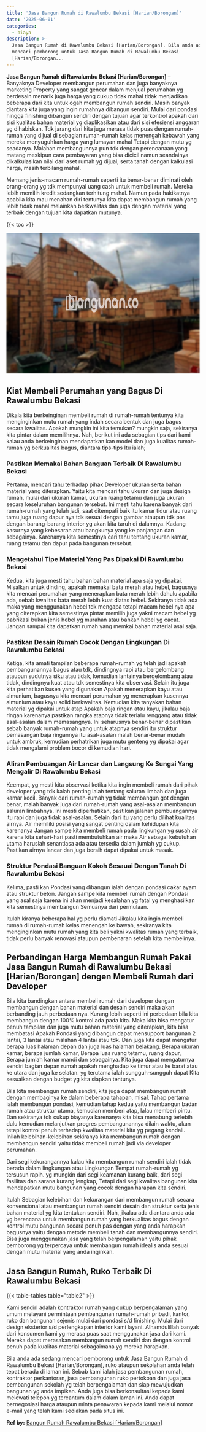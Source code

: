 ```yaml
---
title: 'Jasa Bangun Rumah di Rawalumbu Bekasi [Harian/Borongan]'
date: '2025-06-01'
categories:
  - biaya
description: >-
  Jasa Bangun Rumah di Rawalumbu Bekasi [Harian/Borongan]. Bila anda ada sedang
  mencari pemborong untuk Jasa Bangun Rumah di Rawalumbu Bekasi
  [Harian/Borongan...
---
```


**Jasa Bangun Rumah di Rawalumbu Bekasi \[Harian/Borongan\]** – Banyaknya Developer membangun perumahan dan juga banyaknya marketing Property yang sangat gencar dalam menjual perumahan yg berdesain menarik juga harga yang cukup tidak mahal tidak menjadikan beberapa dari kita untuk ogah membangun rumah sendiri. Masih banyak diantara kita juga yang ingin rumahnya dibangun sendiri. Mulai dari pondasi hingga finishing dibangun sendiri dengan tujuan agar terkontrol apakah dari sisi kualitas bahan material yg diaplikasikan atau dari sisi efesiensi anggaran yg dihabiskan. Tdk jarang dari kita juga merasa tidak puas dengan rumah-rumah yang dijual di sebagian rumah-rumah kelas menengah kebawah yang mereka menyuguhkan harga yang lumayan mahal Tetapi dengan mutu yg seadanya. Malahan membangunnya pun tdk dengan perencanaan yang matang meskipun cara pembayaran yang bisa dicicil namun seandainya dikalkulasikan nilai dari aset rumah yg dijual, serta tanah dengan kalkulasi harga, masih terbilang mahal.

Memang jenis-macam rumah-rumah seperti itu benar-benar diminati oleh orang-orang yg tdk mempunyai uang cash untuk membeli rumah. Mereka lebih memilih kredit sedangkan terhitung mahal. Namun pada hakikatnya apabila kita mau menahan diri tentunya kita dapat membangun rumah yang lebih tidak mahal melainkan berkwalitas dan juga dengan material yang terbaik dengan tujuan kita dapatkan mutunya.

{{< toc >}}

![Jasa Bangun Rumah di Rawalumbu Bekasi [Harian/Borongan]](/images/borong-bangunan-27.png)

## Kiat Membeli Perumahan yang Bagus Di Rawalumbu Bekasi

Dikala kita berkeinginan membeli rumah di rumah-rumah tentunya kita menginginkan mutu rumah yang indah secara bentuk dan juga bagus secara kwalitas. Apakah mungkin ini kita temukan? mungkin saja, sekiranya kita pintar dalam memilihnya. Nah, berikut ini ada sebagian tips dari kami kalau anda berkeinginan mendapatkan kan model dan juga kualitas rumah-rumah yg berkualitas bagus, diantara tips-tips Itu ialah;

### Pastikan Memakai Bahan Banguan Terbaik Di Rawalumbu Bekasi

Pertama, mencari tahu terhadap pihak Developer ukuran serta bahan material yang diterapkan. Yaitu kita mencari tahu ukuran dan juga design rumah, mulai dari ukuran kamar, ukuran ruang tetamu dan juga ukuran secara keseluruhan bangunan tersebut. Ini mesti tahu karena banyak dari rumah-rumah yang telah jadi, saat ditempati baik itu kamar tidur atau ruang tamu juga ruang dapur nya tdk sesuai dengan gambar ataupun tdk pas dengan barang-barang interior yg akan kita taruh di dalamnya. Kadang kasurnya yang kebesaran atau bangkunya yang ke panjangan dan sebagainya. Karenanya kita semestinya cari tahu tentang ukuran kamar, ruang tetamu dan dapur pada bangunan tersebut.

### Mengetahui Tipe Material Yang Pas Dipakai Di Rawalumbu Bekasi

Kedua, kita juga mesti tahu bahan bahan material apa saja yg dipakai. Misalkan untuk dinding, apakah memakai bata merah atau hebel, bagusnya kita mencari perumahan yang menerapkan bata merah lebih dahulu apabila ada, sebab kwalitas bata merah lebih kuat diatas hebel. Sekiranya tidak ada maka yang menggunakan hebel tdk mengapa tetapi macam hebel nya apa yang diterapkan kita semestinya pintar memilih juga yakni macam hebel yg pabrikasi bukan jenis hebel yg murahan atau bahkan hebel yg cacat. Jangan sampai kita dapatkan rumah yang memkai bahan material asal saja.

### Pastikan Desain Rumah Cocok Dengan Lingkungan Di Rawalumbu Bekasi

Ketiga, kita amati tampilan beberapa rumah-rumah yg telah jadi apakah pembangunannya bagus atau tdk, dindingnya rapi atau bergelombang ataupun sudutnya siku atau tidak, kemudian lantainya bergelombang atau tidak, dindingnya kuat atau tdk semestinya kita observasi. Selain itu juga kita perhatikan kusen yang digunakan Apakah menerapkan kayu atau almunium, bagusnya kita mencari perumahan yg menerapkan kusennya almunium atau kayu solid berkwalitas. Kemudian kita tanyakan bahan material yg dipakai untuk atap Apakah baja ringan atau kayu, jikalau baja ringan karenanya pastikan rangka atapnya tidak terlalu renggang atau tidak asal-asalan dalam memasangnya. Ini seharusnya benar-benar dipastikan sebab banyak rumah-rumah yang untuk atapnya sendiri itu struktur pemasangan baja ringannya itu asal-asalan malah benar-benar mudah untuk ambruk, kemudian perhatrikan juga mutu genteng yg dipakai agar tidak mengalami problem bocor di kemudian hari.

### Aliran Pembuangan Air Lancar dan Langsung Ke Sungai Yang Mengalir Di Rawalumbu Bekasi

Keempat, yg mesti kita observasi ketika kita ingin membeli rumah dari pihak developer yang tdk kalah penting ialah tentang saluran limbah dan juga kamar kecil. Banyak dari rumah-rumah yg tidak membangun got dengan benar, malah banyak juga dari rumah-rumah yang asal-asalan membangun saluran limbahnya. Ini mesti diperhatikan, pastikan jalanan pembuangannya itu rapi dan juga tidak asal-asalan. Selain dari itu yang perlu dilihat kualitas airnya. Air memiliki posisi yang sangat penting dalam kehidupan kita karenanya Jangan sampe kita membeli rumah pada lingkungan yg susah air karena kita sehari-hari pasti membutuhkan air maka Air sebagai kebutuhan utama haruslah senantiasa ada atau tersedia dalam jumlah yg cukup. Pastikan airnya lancar dan juga bersih dapat dipakai untuk masak.

### Struktur Pondasi Banguan Kokoh Sesauai Dengan Tanah Di Rawalumbu Bekasi

Kelima, pasti kan Pondasi yang dibangun ialah dengan pondasi cakar ayam atau struktur beton. Jangan sampe kita membeli rumah dengan Pondasi yang asal saja karena ini akan menjadi kesalahan yg fatal yg menghasilkan kita semestinya membangun Semuanya dari permulaan.

Itulah kiranya beberapa hal yg perlu diamati Jikalau kita ingin membeli rumah di rumah-rumah kelas menengah ke bawah, sekiranya kita menginginkan mutu rumah yang kita beli yakni kwalitas rumah yang terbaik, tidak perlu banyak renovasi ataupun pembenaran setelah kita membelinya.

## Perbandingan Harga Membangun Rumah Pakai Jasa Bangun Rumah di Rawalumbu Bekasi \[Harian/Borongan\] dengen Membeli Rumah dari Developer

Bila kita bandingkan antara membeli rumah dari developer dengan membangun dengan bahan material dan desain sendiri maka akan berbanding jauh perbedaan nya. Kurang lebih seperti ini perbedaan bila kita membangun dengan 100% kontrol ada pada kita. Maka kita bisa mengatur penuh tampilan dan juga mutu bahan material yang diterapkan, kita bisa membatasi Apakah Pondasi yang dibangun dapat mensupport bangunan 2 lantai, 3 lantai atau malahan 4 lantai atau tdk. Dan juga kita dapat mengatur berapa luas halaman depan dan juga luas halaman belakang. Berapa ukuran kamar, berapa jumlah kamar, Berapa luas ruang tetamu, ruang dapur, Berapa jumlah kamar mandi dan sebagainya. Kita juga dapat mengaturnya sendiri bagian depan rumah apakah menghadap ke timur atau ke barat atau ke utara dan juga ke selatan. yg terutama ialah sungguh-sungguh dapat Kita sesuaikan dengan budget yg kita siapkan tentunya.

Bila kita membangun rumah sendiri, kita juga dapat membangun rumah dengan membaginya ke dalam beberapa tahapan, misal. Tahap pertama ialah membangun pondasi, kemudian tahap kedua yaitu membangun badan rumah atau struktur utama, kemudian memberi atap, lalau memberi pintu. Dan sekiranya tdk cukup biayanya karenanya kita bisa menabung terlebih dulu kemudian melanjutkan progres pembangunannya dilain waktu, akan tetapi kontrol penuh terhadap kwalitas material kita yg pegang kendali. Inilah kelebihan-kelebihan sekiranya kita membangun rumah dengan membangun sendiri yaitu tidak membeli rumah jadi via developer perumahan.

Dari segi kekurangannya kalau kita membangun rumah sendiri ialah tidak berada dalam lingkungan atau Lingkungan Tempat rumah-rumah yg tersusun rapih. yg mungkin dari segi keamanan kurang baik, dari segi fasilitas dan sarana kurang lengkap, Tetapi dari segi kwalitas bangunan kita mendapatkan mutu bangunan yang cocok dengan harapan kita sendiri.

Itulah Sebagian kelebihan dan kekurangan dari membangun rumah secara konvensional atau membangun rumah sendiri desain dan struktur serta jenis bahan material yg kita tentukan sendiri. Nah, jikalau ada diantara anda ada yg berencana untuk membangun rumah yang berkualitas bagus dengan kontrol mutu bangunan secara penuh pas dengan yang anda harapkan bagusnya yaitu dengan metode membeli tanah dan membangunnya sendiri. Bisa juga menggunakan jasa yang telah berpengalaman yaitu pihak pemborong yg terpercaya untuk membangun rumah idealis anda sesuai dengan mutu material yang anda inginkan.

## Jasa Bangun Rumah, Ruko Terbaik Di Rawalumbu Bekasi

{{< table-tables table="table2" >}}

Kami sendiri adalah kontraktor rumah yang cukup berpengalaman yang umum melayani permintaan pembangunan rumah-rumah pribadi, kantor, ruko dan bangunan sejenis mulai dari pondasi s/d finishing. Mulai dari design eksterior s/d perlengkapan interior kami layani. Alhamdulillah banyak dari konsumen kami yg merasa puas saat menggunakan jasa dari kami. Mereka dapat merasakan membangun rumah sendiri dan dengan kontrol penuh pada kualitas material sebagaimana yg mereka harapkan.

Bila anda ada sedang mencari pemborong untuk Jasa Bangun Rumah di Rawalumbu Bekasi \[Harian/Borongan\], ruko ataupun sekolahan anda telah tepat berada di laman ini. Sebab kami ialah jasa pembangunan rumah, kontraktor perkantoran, jasa pembangunan ruko pertokoan dan juga jasa pembangunan sekolah yg telah berpengalaman dan siap mewujudkan bangunan yg anda impikan. Anda juga bisa berkonsultasi kepada kami melewati telepon yg tercantum dalam dalam laman ini. Anda dapat bernegosiasi harga ataupun minta penawaran kepada kami melalui nomor e-mail yang telah kami sediakan pada situs ini.

**Ref by:** [Bangun Rumah Rawalumbu Bekasi [Harian/Borongan]](https://id.wikipedia.org/wiki/Bangun)
